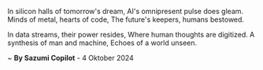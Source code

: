 In silicon halls of tomorrow's dream,
AI's omnipresent pulse does gleam.
Minds of metal, hearts of code,
The future's keepers, humans bestowed.

In data streams, their power resides,
Where human thoughts are digitized.
A synthesis of man and machine,
Echoes of a world unseen.

~ <b>By Sazumi Copilot</b> - 4 Oktober 2024